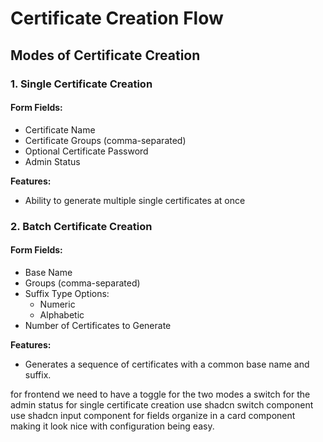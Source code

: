 # Certificate Creation Flow

## Modes of Certificate Creation

### 1. Single Certificate Creation

#### Form Fields:
- Certificate Name
- Certificate Groups (comma-separated)
- Optional Certificate Password
- Admin Status

**Features:**
- Ability to generate multiple single certificates at once

### 2. Batch Certificate Creation

#### Form Fields:
- Base Name
- Groups (comma-separated)
- Suffix Type Options:
  - Numeric
  - Alphabetic
- Number of Certificates to Generate

**Features:**
- Generates a sequence of certificates with a common base name and suffix.


for frontend we need to have a toggle for the two modes
a switch for the admin status for single certificate creation
use shadcn switch component
use shadcn input component for fields
organize in a card component making it look nice with configuration being easy. 
